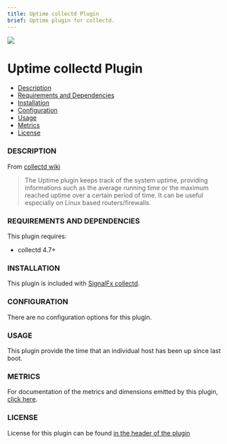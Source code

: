 ```yaml
---
title: Uptime collectd Plugin
brief: Uptime plugin for collectd.
---
```

![](https://github.com/signalfx/Integrations/blob/master/collectd/img/integrations_collectd.png)
# Uptime collectd Plugin

- [Description](#description)
- [Requirements and Dependencies](#requirements-and-dependencies)
- [Installation](#installation)
- [Configuration](#configuration)
- [Usage](#usage)
- [Metrics](#metrics)
- [License](#license)

### DESCRIPTION

From [collectd wiki](https://collectd.org/wiki/index.php/Plugin:Uptime)

> The Uptime plugin keeps track of the system uptime, providing informations such as the average running time or the maximum reached uptime over a certain period of time. It can be useful especially on Linux based routers/firewalls.

### REQUIREMENTS AND DEPENDENCIES

This plugin requires:

- collectd 4.7+

### INSTALLATION

This plugin is included with [SignalFx collectd](https://github.com/signalfx/Integrations/tree/master/collectd).

### CONFIGURATION

There are no configuration options for this plugin.

### USAGE

This plugin provide the time that an individual host has been up since last boot.

### METRICS

For documentation of the metrics and dimensions emitted by this plugin, [click here](././docs).

### LICENSE

License for this plugin can be found [in the header of the plugin](https://github.com/collectd/collectd/blob/master/src/uptime.c)

